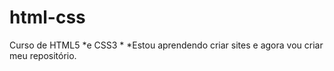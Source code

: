 # html-css
 Curso de HTML5 *e CSS3
*
*Estou aprendendo criar sites e agora vou criar meu repositório.